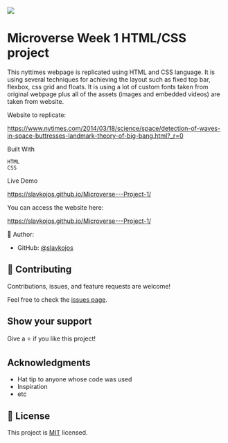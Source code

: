 ![](https://img.shields.io/badge/Microverse-blueviolet)

# Microverse Week 1 HTML/CSS project
  
  This nyttimes webpage is replicated using HTML and CSS language. It is using several techniques for achieving the 
  layout such as fixed top bar, flexbox, css grid and floats. It is using a lot of custom fonts taken from original webpage plus all
  of the assets (images and embedded videos) are taken from website.

Website to replicate:

https://www.nytimes.com/2014/03/18/science/space/detection-of-waves-in-space-buttresses-landmark-theory-of-big-bang.html?_r=0


Built With

    HTML
    CSS
    
    
Live Demo

https://slavkojos.github.io/Microverse---Project-1/


    


You can access the website here:

https://slavkojos.github.io/Microverse---Project-1/



👤 Author:

- GitHub: [@slavkojos](https://github.com/slavkojos)

## 🤝 Contributing

Contributions, issues, and feature requests are welcome!

Feel free to check the [issues page](issues/).

## Show your support

Give a ⭐️ if you like this project!

## Acknowledgments

- Hat tip to anyone whose code was used
- Inspiration
- etc

## 📝 License

This project is [MIT](lic.url) licensed.
